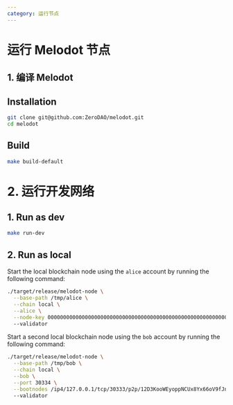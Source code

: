 ```yaml
---
category: 运行节点
---
```


# 运行 Melodot 节点

## 1. 编译 Melodot

## Installation

```bash
git clone git@github.com:ZeroDAO/melodot.git
cd melodot
```

## Build

```bash
make build-default
```

# 2. 运行开发网络

## 1. Run as dev

```bash
make run-dev
```

## 2. Run as local

Start the local blockchain node using the `alice` account by running the following command:

```bash
./target/release/melodot-node \
  --base-path /tmp/alice \
  --chain local \
  --alice \
  --node-key 0000000000000000000000000000000000000000000000000000000000000001
  --validator
```

Start a second local blockchain node using the `bob` account by running the following command:

```bash
./target/release/melodot-node \
  --base-path /tmp/bob \
  --chain local \
  --bob \
  --port 30334 \
  --bootnodes /ip4/127.0.0.1/tcp/30333/p2p/12D3KooWEyoppNCUx8Yx66oV9fJnriXwCcXwDDUA2kj6vnc6iDEp
  --validator
```
